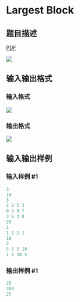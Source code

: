 # Largest Block

## 题目描述

[problemUrl]: https://uva.onlinejudge.org/index.php?option=com_onlinejudge&Itemid=8&category=18&page=show_problem&problem=1608

[PDF](https://uva.onlinejudge.org/external/106/p10667.pdf)

![](https://cdn.luogu.com.cn/upload/vjudge_pic/UVA10667/648fcbbbd62f6311b42c5ea42d74aa7b98fabc63.png)

## 输入输出格式

### 输入格式

![](https://cdn.luogu.com.cn/upload/vjudge_pic/UVA10667/d6f48be0510a18b3ee1810875bfd0fa636dcc44a.png)

### 输出格式

![](https://cdn.luogu.com.cn/upload/vjudge_pic/UVA10667/c67936ccca8ea1bdd3e0e70badfb41aea1d9be5d.png)

## 输入输出样例

### 输入样例 #1

```cpp
3
10
3
2 2 5 3
8 3 9 7
3 6 3 8
20
1
1 1 1 1
10
2
5 1 5 10
1 5 10 5
```


### 输出样例 #1

```cpp
28
380
25
```


